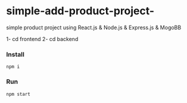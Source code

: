 # simple-add-product-project-
simple product project using React.js &amp; Node.js &amp; Express.js &amp; MogoBB 

1- cd frontend 
2- cd backend
### Install 
```
npm i
```
### Run  
```
npm start


